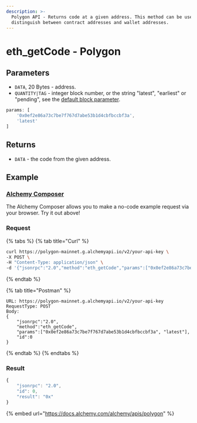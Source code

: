 ```yaml
---
description: >-
  Polygon API - Returns code at a given address. This method can be used to
  distinguish between contract addresses and wallet addresses.
---
```


# eth\_getCode - Polygon

## Parameters

* `DATA`, 20 Bytes - address.
* `QUANTITY|TAG` - integer block number, or the string "latest", "earliest" or "pending", see the [default block parameter](https://eth.wiki/json-rpc/API#the-default-block-parameter).

```javascript
params: [
    '0x0ef2e86a73c7be7f767d7abe53b1d4cbfbccbf3a',
    'latest'
]
```

## Returns

* `DATA` - the code from the given address.

## Example

### [Alchemy Composer](eth-getcode.md#parameters)

The Alchemy Composer allows you to make a no-code example request via your browser. Try it out above!

### Request

{% tabs %}
{% tab title="Curl" %}
```bash
curl https://polygon-mainnet.g.alchemyapi.io/v2/your-api-key \
-X POST \
-H "Content-Type: application/json" \
-d '{"jsonrpc":"2.0","method":"eth_getCode","params":["0x0ef2e86a73c7be7f767d7abe53b1d4cbfbccbf3a", "latest"],"id":0}'
```
{% endtab %}

{% tab title="Postman" %}
```http
URL: https://polygon-mainnet.g.alchemyapi.io/v2/your-api-key
RequestType: POST
Body: 
{
    "jsonrpc":"2.0",
    "method":"eth_getCode",
    "params":["0x0ef2e86a73c7be7f767d7abe53b1d4cbfbccbf3a", "latest"],
    "id":0
}
```
{% endtab %}
{% endtabs %}

### Result

```javascript
{
    "jsonrpc": "2.0",
    "id": 0,
    "result": "0x"
}
```

{% embed url="https://docs.alchemy.com/alchemy/apis/polygon" %}
